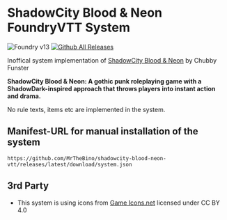 # ShadowCity Blood & Neon FoundryVTT System

![Foundry v13](https://img.shields.io/badge/foundry-v13-green) [![Github All Releases](https://img.shields.io/github/downloads/MrTheBino/shadowcity-blood-neon-vtt/total.svg)]()

Inoffical system implementation of [ShadowCity Blood & Neon](https://www.drivethrurpg.com/de/product/521203/shadowcity-blood-and-neon) by Chubby Funster

**ShadowCity Blood & Neon: A gothic punk roleplaying game with a ShadowDark-inspired approach that throws players into instant action and drama.**

No rule texts, items etc are implemented in the system.

## Manifest-URL for manual installation of the system

    https://github.com/MrTheBino/shadowcity-blood-neon-vtt/releases/latest/download/system.json

## 3rd Party
* This system is using icons from [Game Icons.net](https://game-icons.net/) licensed under CC BY 4.0

